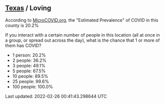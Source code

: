 
## [Texas](/united-states/texas) / Loving

According to [MicroCOVID.org](http://microcovid.org),
the "Estimated Prevalence" of COVID in this county is 20.2%

If you interact with a certain number of people in this location
(all at once in a group, or spread out across the day), what is the chance that
1 or more of them has COVID?

- 1 person: 20.2%
- 2 people: 36.2%
- 3 people: 49.1%
- 5 people: 67.5%
- 10 people: 89.5%
- 25 people: 99.6%
- 100 people: 100.0%

Last updated: 2022-02-26 00:41:43.298644 UTC
